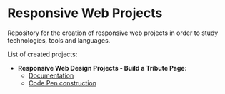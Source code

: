 <h1>Responsive Web Projects</h1>

<p>Repository for the creation of responsive web projects in order to study technologies, tools and languages.</p>
<p>List of created projects:</p>
<ul>
  <li><b>Responsive Web Design Projects - Build a Tribute Page:</b>
       <ul>
        <li><a target="_blank" href="https://www.freecodecamp.org/learn/responsive-web-design/responsive-web-design-projects/build-a-tribute-page">Documentation</a></li>
         <li><a target="_blank" href="https://codepen.io/robsoncsoares/pen/WNrLvwb">Code Pen construction</a></li>
      </ul>
  </li>
</ul>
